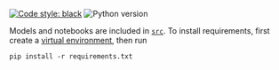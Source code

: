 [![Code style: black](https://img.shields.io/badge/code%20style-black-000000.svg)](https://github.com/psf/black)
![Python version](https://img.shields.io/badge/python-3.6%20|%203.7%20|%203.8-blue.svg)

Models and notebooks are included in [`src`](src). To install
requirements, first create a [virtual
environment](https://docs.python.org/3/tutorial/venv.html), then run

```
pip install -r requirements.txt
```
